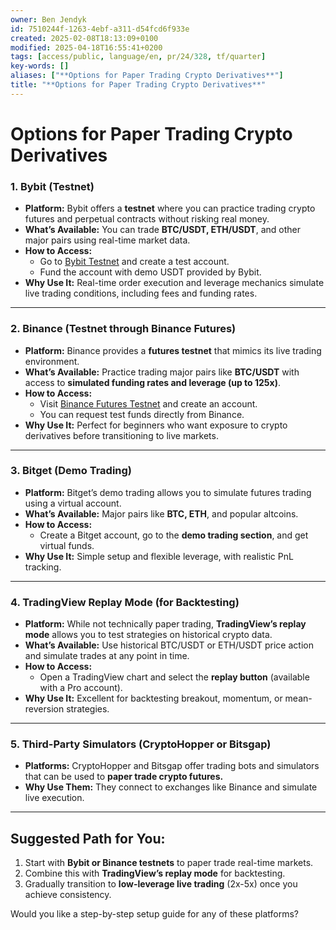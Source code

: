 ```yaml
---
owner: Ben Jendyk
id: 7510244f-1263-4ebf-a311-d54fcd6f933e
created: 2025-02-08T18:13:09+0100
modified: 2025-04-18T16:55:41+0200
tags: [access/public, language/en, pr/24/328, tf/quarter]
key-words: []
aliases: ["**Options for Paper Trading Crypto Derivatives**"]
title: "**Options for Paper Trading Crypto Derivatives**"
---
```


# **Options for Paper Trading Crypto Derivatives**

### **1. Bybit (Testnet)**
- **Platform:** Bybit offers a **testnet** where you can practice trading crypto futures and perpetual contracts without risking real money.
- **What’s Available:** You can trade **BTC/USDT, ETH/USDT**, and other major pairs using real-time market data.
- **How to Access:**  
  - Go to [Bybit Testnet](https://testnet.bybit.com) and create a test account.  
  - Fund the account with demo USDT provided by Bybit.  
- **Why Use It:** Real-time order execution and leverage mechanics simulate live trading conditions, including fees and funding rates.

---

### **2. Binance (Testnet through Binance Futures)**
- **Platform:** Binance provides a **futures testnet** that mimics its live trading environment.
- **What’s Available:** Practice trading major pairs like **BTC/USDT** with access to **simulated funding rates and leverage (up to 125x)**.
- **How to Access:**  
  - Visit [Binance Futures Testnet](https://testnet.binancefuture.com) and create an account.  
  - You can request test funds directly from Binance.  
- **Why Use It:** Perfect for beginners who want exposure to crypto derivatives before transitioning to live markets.

---

### **3. Bitget (Demo Trading)**  
- **Platform:** Bitget’s demo trading allows you to simulate futures trading using a virtual account.
- **What’s Available:** Major pairs like **BTC, ETH**, and popular altcoins.  
- **How to Access:**  
  - Create a Bitget account, go to the **demo trading section**, and get virtual funds.  
- **Why Use It:** Simple setup and flexible leverage, with realistic PnL tracking.

---

### **4. TradingView Replay Mode (for Backtesting)**
- **Platform:** While not technically paper trading, **TradingView’s replay mode** allows you to test strategies on historical crypto data.  
- **What’s Available:** Use historical BTC/USDT or ETH/USDT price action and simulate trades at any point in time.  
- **How to Access:**  
  - Open a TradingView chart and select the **replay button** (available with a Pro account).  
- **Why Use It:** Excellent for backtesting breakout, momentum, or mean-reversion strategies.

---

### **5. Third-Party Simulators (CryptoHopper or Bitsgap)**
- **Platforms:** CryptoHopper and Bitsgap offer trading bots and simulators that can be used to **paper trade crypto futures.**  
- **Why Use Them:** They connect to exchanges like Binance and simulate live execution.

---

## **Suggested Path for You:**
1. Start with **Bybit or Binance testnets** to paper trade real-time markets.
2. Combine this with **TradingView’s replay mode** for backtesting.
3. Gradually transition to **low-leverage live trading** (2x-5x) once you achieve consistency.

Would you like a step-by-step setup guide for any of these platforms?